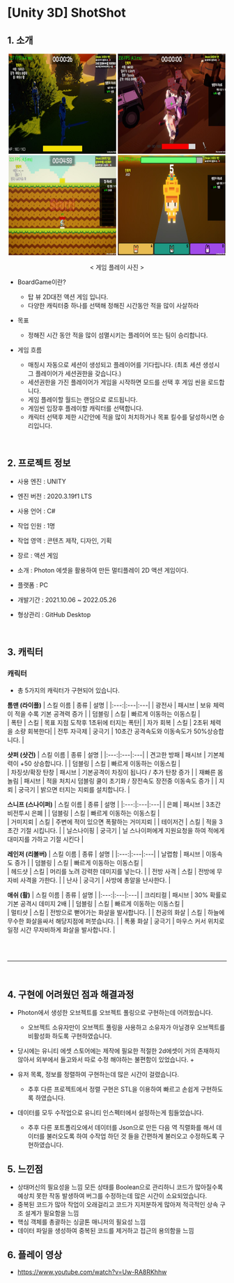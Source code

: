 # [Unity 3D] ShotShot
## 1. 소개

<div align="center">
  <img src="https://github.com/k660323/FunnyLand/blob/main/Images/%EC%B5%9C%ED%9B%84%EC%9D%98%20%EC%83%9D%EC%A1%B4%EC%9E%90.JPG" width="49%" height="230"/>
  <img src="https://github.com/k660323/FunnyLand/blob/main/Images/%EC%A2%80%EB%B9%84%20%EC%84%9C%EB%B0%94%EC%9D%B4%EB%B2%8C.JPG" width="49%" height="230"/>
  <img src="https://github.com/k660323/FunnyLand/blob/main/Images/%EC%8A%88%ED%8C%85%EC%8A%88%ED%84%B0.JPG" width="49%" height="230"/>
  <img src="https://github.com/k660323/FunnyLand/blob/main/Images/%EB%A6%BF%EC%A7%80%20%EB%B8%94%EB%A1%9D%EC%BB%A4.JPG" width="49%" height="230"/>
  
  < 게임 플레이 사진 >
</div>

+ BoardGame이란?
  + 탑 뷰 2D대전 액션 게임 입니다.
  + 다양한 캐릭터중 하나를 선택해 정해진 시간동안 적을 많이 사살하라
 
+ 목표
  + 정해진 시간 동안 적을 많이 섬멸시키는 플레이어 또는 팀이 승리합니다.

+ 게임 흐름
  + 매칭시 자동으로 세션이 생성되고 플레이어를 기다립니다. (최초 세션 생성시 그 플레이어가 세션권한을 갖습니다.)
  + 세션권한을 가진 플레이어가 게임을 시작하면 모드를 선택 후 게임 씬을 로드합니다.
  + 게임 플레이할 월드는 랜덤으로 로드됩니다.
  + 게임씬 입장후 플레이할 캐릭터를 선택합니다.
  + 캐릭터 선택후 제한 시간안에 적을 많이 처치하거나 목표 킬수를 달성하시면 승리입니다.

<br>

## 2. 프로젝트 정보

+ 사용 엔진 : UNITY
  
+ 엔진 버전 : 2020.3.19f1 LTS

+ 사용 언어 : C#
  
+ 작업 인원 : 1명
  
+ 작업 영역 : 콘텐츠 제작, 디자인, 기획
  
+ 장르      : 액션 게임
  
+ 소개      : Photon 에셋을 활용하여 만든 멀티플레이 2D 액션 게임이다.
  
+ 플랫폼    : PC
  
+ 개발기간  : 2021.10.06 ~ 2022.05.26
  
+ 형상관리  : GitHub Desktop

<br>

## 3. 캐릭터

### 캐릭터 ###
+ 총 5가지의 캐릭터가 구현되어 있습니다.
  
**톰맨 (라이플)**
| 스킬 이름 | 종류 | 설명 |
|:---:|:---|:---|
| 광전사 | 패시브 | 보유 체력이 적을 수록 기본 공격력 증가 |
| 덤블링 | 스킬 | 빠르게 이동하는 이동스킬 |              
| 폭탄 | 스킬 | 목표 지점 도착후 1초뒤에 터지는 폭탄|
| 자가 회복 | 스킬 | 2초뒤 체력을 소량 회복한다|
| 전투 자극제 | 궁극기 | 10초간 공격속도와 이동속도가 50%상승합니다. |
                    
**샷퍼 (샷건)**
| 스킬 이름 | 종류 | 설명 |
|:---:|:---|:---|
| 견고한 방패 | 패시브 | 기본체력이 +50 상승합니다. |
| 덤블링 | 스킬 | 빠르게 이동하는 이동스킬 |              
| 차징샷/확장 탄창 | 패시브 | 기본공격이 차징이 됩니다 / 추가 탄창 증가 |
| 재빠른 몸놀림 | 패시브 | 적을 처치시 덤블링 쿨이 초기화 / 장전속도 장전중 이동속도 증가 |
| 지뢰 | 궁극기 | 밝으면 터지는 지뢰를 설치합니다. |

**스니프 (스나이퍼)**
| 스킬 이름 | 종류 | 설명 |
|:---:|:---|:---|
| 은폐 | 패시브 | 3초간 비전투시 은폐 |
| 덤블링 | 스킬 | 빠르게 이동하는 이동스킬 |              
| 거미지뢰 | 스킬 |  주변에 적이 있으면 폭팔하는 거미지뢰 |
| 테이저건 | 스킬 | 적을 3초간 기절 시킵니다. |
| 닐스나이핑 | 궁극기 | 닐 스나이퍼에게 지원요청을 하여 적에게 대미지를 가하고 기절 시킨다 |   
                
**레인저 (리볼버)**
| 스킬 이름 | 종류 | 설명 |
|:---:|:---|:---|
| 날렵함 | 패시브 | 이동속도 증가 |
| 덤블링 | 스킬 | 빠르게 이동하는 이동스킬 |              
| 헤드샷 | 스킬 |  머리를 노려 강력한 데미지를 넣는다. |
| 전방 사격 | 스킬 | 전방에 무자비 사격을 가한다. |
| 난사 | 궁극기 | 사방에 총알을 난사한다. |   

**애쉬 (활)**
| 스킬 이름 | 종류 | 설명 |
|:---:|:---|:---|
| 크리티컬 | 패시브 | 30% 확률로 기본 공격시 데미지 2배 |
| 덤블링 | 스킬 | 빠르게 이동하는 이동스킬 |              
| 멀티샷 | 스킬 |  전방으로 뻗어가는 화살을 발사합니다. |
| 천공의 화살 | 스킬 | 하늘에 무수한 화살을싸서 해당지점에 퍼붓습니다. |
| 폭풍 화살 | 궁극기 | 마우스 커서 위치로 일정 시간 무자비하게 화살을 발사합니다. |   

<br>

<br>

---

<br>

## 4. 구현에 어려웠던 점과 해결과정
+ Photon에서 생성한 오브젝트를 오브젝트 풀링으로 구현하는데 어려웠습니다.
  + 오브젝트 소유자만이 오브젝트 풀링을 사용하고 소유자가 아닐경우 오브젝트를 비활성화 하도록 구현하였습니다.
  
+ 당시에는 유니티 에셋 스토어에는 제작에 필요한 적절한 2d에셋이 거의 존재하지 않아서 외부에서 들고와서 따로 수정 해야하는 불편함이 있었습니다.
  + 
    
+ 유저 목록, 정보를 정렬하여 구현하는데 많은 시간이 걸렸습니다.
  + 추후 다른 프로젝트에서 정렬 구현은 STL을 이용하여 빠르고 손쉽게 구현하도록 하였습니다.

+ 데이터를 모두 수작업으로 유니티 인스펙터에서 설정하는게 힘들었습니다.
  + 추후 다른 포트폴리오에서 데이터를 Json으로 만든 다음 역 직렬화를 해서 데이터를 불러오도록 하여 수작업 하던 것 들을 간편하게 불러오고 수정하도록 구현하였습니다.

## 5. 느낀점
+ 상태머신의 필요성을 느낌 모든 상태를 Boolean으로 관리하니 코드가 많아질수록 예상치 못한 작동 발생하여 버그를 수정하는데 많은 시간이 소요되었습니다.
+ 중복된 코드가 많아 작업이 오래걸리고 코드가 지저분하게 많아져 적극적인 상속 구조 설계가 필요함을 느낌
+ 핵심 객체를 총괄하는 싱글톤 매니저의 필요성 느낌
+ 데이터 파일을 생성하여 중복된 코드를 제거하고 접근의 용의함을 느낌 

## 6. 플레이 영상
+ https://www.youtube.com/watch?v=Uw-RA8RKhhw
